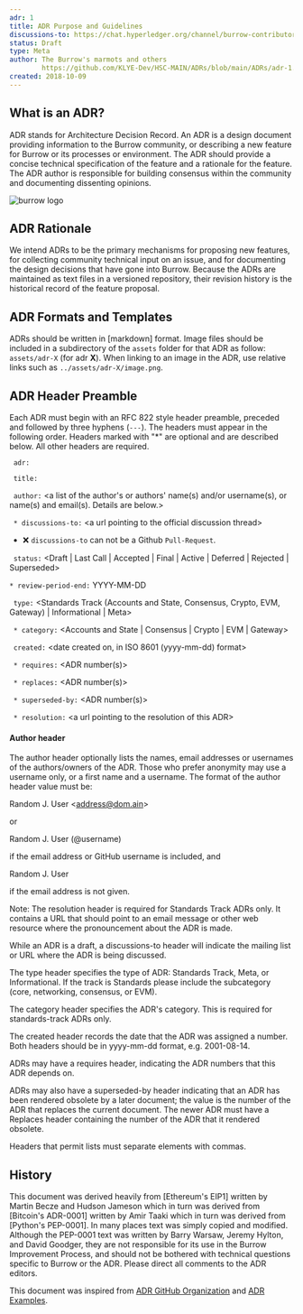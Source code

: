 ```yaml
---
adr: 1
title: ADR Purpose and Guidelines
discussions-to: https://chat.hyperledger.org/channel/burrow-contributors
status: Draft
type: Meta
author: The Burrow's marmots and others
        https://github.com/KLYE-Dev/HSC-MAIN/ADRs/blob/main/ADRs/adr-1.md
created: 2018-10-09
---
```


## What is an ADR?

ADR stands for Architecture Decision Record.
An ADR is a design document providing information to the Burrow community, or describing a new feature for Burrow or its processes or environment.
The ADR should provide a concise technical specification of the feature and a rationale for the feature.
The ADR author is responsible for building consensus within the community and documenting dissenting opinions.

![burrow logo](../assets/adr-1/burrow-logo.png)

## ADR Rationale

We intend ADRs to be the primary mechanisms for proposing new features, for collecting community technical input on an issue, and for documenting the design decisions that have gone into Burrow. Because the ADRs are maintained as text files in a versioned repository, their revision history is the historical record of the feature proposal.

## ADR Formats and Templates

ADRs should be written in [markdown] format.
Image files should be included in a subdirectory of the `assets` folder for that ADR as follow: `assets/adr-X` (for adr **X**). When linking to an image in the ADR, use relative links such as `../assets/adr-X/image.png`.

## ADR Header Preamble

Each ADR must begin with an RFC 822 style header preamble, preceded and followed by three hyphens (`---`). The headers must appear in the following order. Headers marked with "*" are optional and are described below. All other headers are required.

` adr:` <ADR number>

` title:` <ADR title>

` author:` <a list of the author's or authors' name(s) and/or username(s), or name(s) and email(s). Details are below.>

` * discussions-to:` \<a url pointing to the official discussion thread\>

 - :x: `discussions-to` can not be a Github `Pull-Request`.

` status:` <Draft | Last Call | Accepted | Final | Active | Deferred | Rejected | Superseded>

`* review-period-end:` YYYY-MM-DD

` type:` <Standards Track (Accounts and State, Consensus, Crypto, EVM, Gateway)  | Informational | Meta>

` * category:` <Accounts and State | Consensus | Crypto | EVM | Gateway>

` created:` <date created on, in ISO 8601 (yyyy-mm-dd) format>

` * requires:` <ADR number(s)>

` * replaces:` <ADR number(s)>

` * superseded-by:` <ADR number(s)>

` * resolution:` \<a url pointing to the resolution of this ADR\>

#### Author header

The author header optionally lists the names, email addresses or usernames of the authors/owners of the ADR. Those who prefer anonymity may use a username only, or a first name and a username. The format of the author header value must be:

Random J. User &lt;address@dom.ain&gt;

or

Random J. User (@username)

if the email address or GitHub username is included, and

Random J. User

if the email address is not given.

Note: The resolution header is required for Standards Track ADRs only. It contains a URL that should point to an email message or other web resource where the pronouncement about the ADR is made.

While an ADR is a draft, a discussions-to header will indicate the mailing list or URL where the ADR is being discussed.

The type header specifies the type of ADR: Standards Track, Meta, or Informational. If the track is Standards please include the subcategory (core, networking, consensus, or EVM).

The category header specifies the ADR's category. This is required for standards-track ADRs only.

The created header records the date that the ADR was assigned a number. Both headers should be in yyyy-mm-dd format, e.g. 2001-08-14.

ADRs may have a requires header, indicating the ADR numbers that this ADR depends on.

ADRs may also have a superseded-by header indicating that an ADR has been rendered obsolete by a later document; the value is the number of the ADR that replaces the current document. The newer ADR must have a Replaces header containing the number of the ADR that it rendered obsolete.

Headers that permit lists must separate elements with commas.

## History

This document was derived heavily from [Ethereum's EIP1] written by Martin Becze and Hudson Jameson which in turn was derived from [Bitcoin's ADR-0001] written by Amir Taaki which in turn was derived from [Python's PEP-0001]. In many places text was simply copied and modified. Although the PEP-0001 text was written by Barry Warsaw, Jeremy Hylton, and David Goodger, they are not responsible for its use in the Burrow Improvement Process, and should not be bothered with technical questions specific to Burrow or the ADR. Please direct all comments to the ADR editors.

This document was inspired from [ADR GitHub Organization](https://adr.github.io/) and [ADR Examples](https://github.com/joelparkerhenderson/architecture_decision_record).
